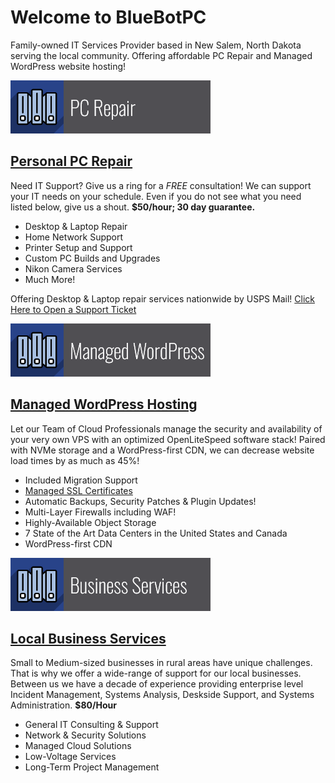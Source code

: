 # Welcome to BlueBotPC

Family-owned IT Services Provider based in New Salem, North Dakota serving the local community. Offering affordable PC Repair and Managed WordPress website hosting!

![PcRepairBanner](/assets/img/pc_repair.png)

## [Personal PC Repair](https://www.bluebotpc.com/pages/pc)

Need IT Support? Give us a ring for a _FREE_ consultation! We can support your IT needs on your schedule. Even if you do not see what you need listed below, give us a shout. **$50/hour; 30 day guarantee.**

- Desktop & Laptop Repair
- Home Network Support
- Printer Setup and Support
- Custom PC Builds and Upgrades
- Nikon Camera Services
- Much More!

Offering Desktop & Laptop repair services nationwide by USPS Mail! [Click Here to Open a Support Ticket](https://www.mattfaulkner.net/support/)

![ManagedWordPressBanner](/assets/img/managed_wordpress.png)

## [Managed WordPress Hosting](https://www.bluebotpc.com/pages/wordpress)

Let our Team of Cloud Professionals manage the security and availability of your very own VPS with an optimized OpenLiteSpeed software stack! Paired with NVMe storage and a WordPress-first CDN, we can decrease website load times by as much as 45%!

- Included Migration Support
- [Managed SSL Certificates](https://www.letsencrypt.org/)
- Automatic Backups, Security Patches & Plugin Updates!
- Multi-Layer Firewalls including WAF!
- Highly-Available Object Storage
- 7 State of the Art Data Centers in the United States and Canada
- WordPress-first CDN

![SMBBanner](/assets/img/business_services_banner.png)

## [Local Business Services](https://www.bluebotpc.com/pages/pc/)

Small to Medium-sized businesses in rural areas have unique challenges. That is why we offer a wide-range of support for our local businesses. Between us we have a decade of experience providing enterprise level Incident Management, Systems Analysis, Deskside Support, and Systems Administration. **$80/Hour**

- General IT Consulting & Support
- Network & Security Solutions
- Managed Cloud Solutions
- Low-Voltage Services
- Long-Term Project Management
